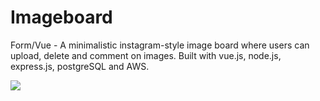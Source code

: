 # Imageboard
Form/Vue - A minimalistic instagram-style image board where users can upload, delete and comment on images. Built with vue.js, node.js,  express.js, postgreSQL and AWS.

![](http://g.recordit.co/BOatxufHLP.gif)
